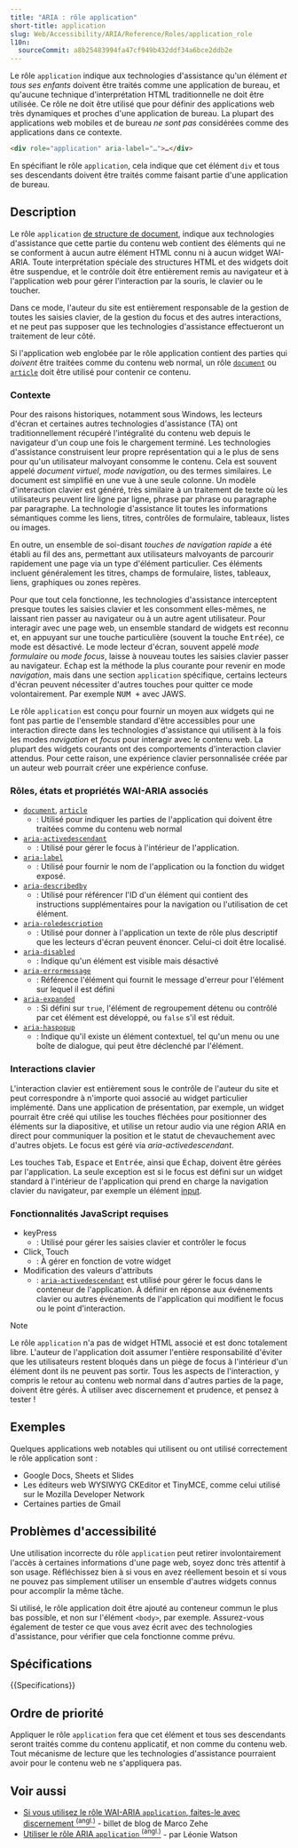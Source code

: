 ```yaml
---
title: "ARIA : rôle application"
short-title: application
slug: Web/Accessibility/ARIA/Reference/Roles/application_role
l10n:
  sourceCommit: a8b25483994fa47cf949b432ddf34a6bce2ddb2e
---
```


Le rôle `application` indique aux technologies d'assistance qu'un élément _et tous ses enfants_ doivent être traités comme une application de bureau, et qu'aucune technique d'interprétation HTML traditionnelle ne doit être utilisée. Ce rôle ne doit être utilisé que pour définir des applications web très dynamiques et proches d'une application de bureau. La plupart des applications web mobiles et de bureau _ne sont pas_ considérées comme des applications dans ce contexte.

```html
<div role="application" aria-label="…">…</div>
```

En spécifiant le rôle `application`, cela indique que cet élément `div` et tous ses descendants doivent être traités comme faisant partie d'une application de bureau.

## Description

Le rôle `application` [de structure de document](/fr/docs/Web/Accessibility/ARIA/Reference/Roles#1._document_structure_roles), indique aux technologies d'assistance que cette partie du contenu web contient des éléments qui ne se conforment à aucun autre élément HTML connu ni à aucun widget WAI-ARIA. Toute interprétation spéciale des structures HTML et des widgets doit être suspendue, et le contrôle doit être entièrement remis au navigateur et à l'application web pour gérer l'interaction par la souris, le clavier ou le toucher.

Dans ce mode, l'auteur du site est entièrement responsable de la gestion de toutes les saisies clavier, de la gestion du focus et des autres interactions, et ne peut pas supposer que les technologies d'assistance effectueront un traitement de leur côté.

Si l'application web englobée par le rôle application contient des parties qui _doivent_ être traitées comme du contenu web normal, un rôle [`document`](/fr/docs/Web/Accessibility/ARIA/Reference/Roles/document_role) ou [`article`](/fr/docs/Web/Accessibility/ARIA/Reference/Roles/article_role) doit être utilisé pour contenir ce contenu.

### Contexte

Pour des raisons historiques, notamment sous Windows, les lecteurs d'écran et certaines autres technologies d'assistance (TA) ont traditionnellement récupéré l'intégralité du contenu web depuis le navigateur d'un coup une fois le chargement terminé. Les technologies d'assistance construisent leur propre représentation qui a le plus de sens pour qu'un utilisateur malvoyant consomme le contenu. Cela est souvent appelé _document virtuel_, _mode navigation_, ou des termes similaires. Le document est simplifié en une vue à une seule colonne. Un modèle d'interaction clavier est généré, très similaire à un traitement de texte où les utilisateurs peuvent lire ligne par ligne, phrase par phrase ou paragraphe par paragraphe. La technologie d'assistance lit toutes les informations sémantiques comme les liens, titres, contrôles de formulaire, tableaux, listes ou images.

En outre, un ensemble de soi-disant _touches de navigation rapide_ a été établi au fil des ans, permettant aux utilisateurs malvoyants de parcourir rapidement une page via un type d'élément particulier. Ces éléments incluent généralement les titres, champs de formulaire, listes, tableaux, liens, graphiques ou zones repères.

Pour que tout cela fonctionne, les technologies d'assistance interceptent presque toutes les saisies clavier et les consomment elles-mêmes, ne laissant rien passer au navigateur ou à un autre agent utilisateur. Pour interagir avec une page web, un ensemble standard de widgets est reconnu et, en appuyant sur une touche particulière (souvent la touche <kbd>Entrée</kbd>), ce mode est désactivé. Le mode lecteur d'écran, souvent appelé _mode formulaire_ ou _mode focus_, laisse à nouveau toutes les saisies clavier passer au navigateur. <kbd>Échap</kbd> est la méthode la plus courante pour revenir en mode _navigation_, mais dans une section `application` spécifique, certains lecteurs d'écran peuvent nécessiter d'autres touches pour quitter ce mode volontairement. Par exemple <kbd>NUM +</kbd> avec JAWS.

Le rôle `application` est conçu pour fournir un moyen aux widgets qui ne font pas partie de l'ensemble standard d'être accessibles pour une interaction directe dans les technologies d'assistance qui utilisent à la fois les modes _navigation_ et _focus_ pour interagir avec le contenu web. La plupart des widgets courants ont des comportements d'interaction clavier attendus. Pour cette raison, une expérience clavier personnalisée créée par un auteur web pourrait créer une expérience confuse.

### Rôles, états et propriétés WAI-ARIA associés

- [`document`](/fr/docs/Web/Accessibility/ARIA/Reference/Roles/document_role), [`article`](/fr/docs/Web/Accessibility/ARIA/Reference/Roles/article_role)
  - : Utilisé pour indiquer les parties de l'application qui doivent être traitées comme du contenu web normal
- [`aria-activedescendant`](/fr/docs/Web/Accessibility/ARIA/Reference/Attributes/aria-activedescendant)
  - : Utilisé pour gérer le focus à l'intérieur de l'application.
- [`aria-label`](/fr/docs/Web/Accessibility/ARIA/Reference/Attributes/aria-label)
  - : Utilisé pour fournir le nom de l'application ou la fonction du widget exposé.
- [`aria-describedby`](/fr/docs/Web/Accessibility/ARIA/Reference/Attributes/aria-describedby)
  - : Utilisé pour référencer l'ID d'un élément qui contient des instructions supplémentaires pour la navigation ou l'utilisation de cet élément.
- [`aria-roledescription`](/fr/docs/Web/Accessibility/ARIA/Reference/Attributes/aria-roledescription)
  - : Utilisé pour donner à l'application un texte de rôle plus descriptif que les lecteurs d'écran peuvent énoncer. Celui-ci doit être localisé.
- [`aria-disabled`](/fr/docs/Web/Accessibility/ARIA/Reference/Attributes/aria-disabled)
  - : Indique qu'un élément est visible mais désactivé
- [`aria-errormessage`](/fr/docs/Web/Accessibility/ARIA/Reference/Attributes/aria-errormessage)
  - : Référence l'élément qui fournit le message d'erreur pour l'élément sur lequel il est défini
- [`aria-expanded`](/fr/docs/Web/Accessibility/ARIA/Reference/Attributes/aria-expanded)
  - : Si défini sur `true`, l'élément de regroupement détenu ou contrôlé par cet élément est développé, ou `false` s'il est réduit.
- [`aria-haspopup`](/fr/docs/Web/Accessibility/ARIA/Reference/Attributes/aria-haspopup)
  - : Indique qu'il existe un élément contextuel, tel qu'un menu ou une boîte de dialogue, qui peut être déclenché par l'élément.

### Interactions clavier

L'interaction clavier est entièrement sous le contrôle de l'auteur du site et peut correspondre à n'importe quoi associé au widget particulier implémenté. Dans une application de présentation, par exemple, un widget pourrait être créé qui utilise les touches fléchées pour positionner des éléments sur la diapositive, et utilise un retour audio via une région ARIA en direct pour communiquer la position et le statut de chevauchement avec d'autres objets. Le focus est géré via _aria-activedescendant_.

Les touches <kbd>Tab</kbd>, <kbd>Espace</kbd> et <kbd>Entrée</kbd>, ainsi que <kbd>Échap</kbd>, doivent être gérées par l'application. La seule exception est si le focus est défini sur un widget standard à l'intérieur de l'application qui prend en charge la navigation clavier du navigateur, par exemple un élément [input](/fr/docs/Web/HTML/Reference/Elements/input).

### Fonctionnalités JavaScript requises

- keyPress
  - : Utilisé pour gérer les saisies clavier et contrôler le focus
- Click, Touch
  - : À gérer en fonction de votre widget
- Modification des valeurs d'attributs
  - : [`aria-activedescendant`](/fr/docs/Web/Accessibility/ARIA/Reference/Attributes/aria-activedescendant) est utilisé pour gérer le focus dans le conteneur de l'application. À définir en réponse aux événements clavier ou autres événements de l'application qui modifient le focus ou le point d'interaction.

> [!NOTE]
> Le rôle `application` n'a pas de widget HTML associé et est donc totalement libre. L'auteur de l'application doit assumer l'entière responsabilité d'éviter que les utilisateurs restent bloqués dans un piège de focus à l'intérieur d'un élément dont ils ne peuvent pas sortir. Tous les aspects de l'interaction, y compris le retour au contenu web normal dans d'autres parties de la page, doivent être gérés. À utiliser avec discernement et prudence, et pensez à tester&nbsp;!

## Exemples

Quelques applications web notables qui utilisent ou ont utilisé correctement le rôle application sont&nbsp;:

- Google Docs, Sheets et Slides
- Les éditeurs web WYSIWYG CKEditor et TinyMCE, comme celui utilisé sur le Mozilla Developer Network
- Certaines parties de Gmail

## Problèmes d'accessibilité

Une utilisation incorrecte du rôle `application` peut retirer involontairement l'accès à certaines informations d'une page web, soyez donc très attentif à son usage. Réfléchissez bien à si vous en avez réellement besoin et si vous ne pouvez pas simplement utiliser un ensemble d'autres widgets connus pour accomplir la même tâche.

Si utilisé, le rôle application doit être ajouté au conteneur commun le plus bas possible, et non sur l'élément `<body>`, par exemple. Assurez-vous également de tester ce que vous avez écrit avec des technologies d'assistance, pour vérifier que cela fonctionne comme prévu.

## Spécifications

{{Specifications}}

## Ordre de priorité

Appliquer le rôle `application` fera que cet élément et tous ses descendants seront traités comme du contenu applicatif, et non comme du contenu web. Tout mécanisme de lecture que les technologies d'assistance pourraient avoir pour le contenu web ne s'appliquera pas.

## Voir aussi

- [Si vous utilisez le rôle WAI-ARIA `application`, faites-le avec discernement <sup>(angl.)</sup>](https://www.marcozehe.de/if-you-use-the-wai-aria-role-application-please-do-so-wisely/) - billet de blog de Marco Zehe  
- [Utiliser le rôle ARIA `application` <sup>(angl.)</sup>](https://tink.uk/using-the-aria-application-role/) - par Léonie Watson  
